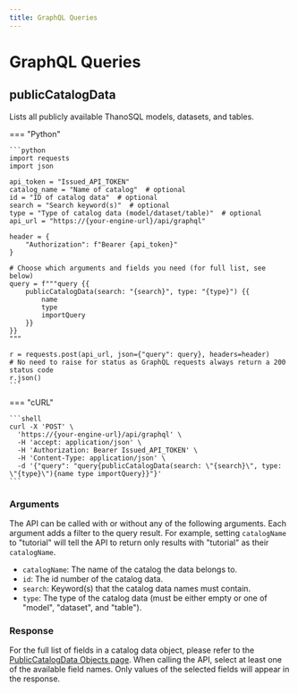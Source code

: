 ```yaml
---
title: GraphQL Queries
---
```


# **GraphQL Queries**


## __publicCatalogData__

Lists all publicly available ThanoSQL models, datasets, and tables.

=== "Python"

    ```python 
    import requests
    import json

    api_token = "Issued_API_TOKEN"
    catalog_name = "Name of catalog"  # optional
    id = "ID of catalog data"  # optional
    search = "Search keyword(s)"  # optional
    type = "Type of catalog data (model/dataset/table)"  # optional
    api_url = "https://{your-engine-url}/api/graphql"

    header = {
        "Authorization": f"Bearer {api_token}"
    }

    # Choose which arguments and fields you need (for full list, see below)
    query = f"""query {{
        publicCatalogData(search: "{search}", type: "{type}") {{
            name
            type
            importQuery
        }}
    }}
    """

    r = requests.post(api_url, json={"query": query}, headers=header)
    # No need to raise for status as GraphQL requests always return a 200 status code
    r.json()
    ```

=== "cURL"

    ```shell
    curl -X 'POST' \
      'https://{your-engine-url}/api/graphql' \
      -H 'accept: application/json' \
      -H 'Authorization: Bearer Issued_API_TOKEN' \
      -H 'Content-Type: application/json' \
      -d '{"query": "query{publicCatalogData(search: \"{search}\", type: \"{type}\"){name type importQuery}}"}'
    ```

### __Arguments__

The API can be called with or without any of the following arguments. Each argument adds a filter to the query result. For example, setting `catalogName` to "tutorial" will tell the API to return only results with "tutorial" as their `catalogName`.

- `catalogName`: The name of the catalog the data belongs to.
- `id`: The id number of the catalog data.
- `search`: Keyword(s) that the catalog data names must contain.
- `type`: The type of the catalog data (must be either empty or one of "model", "dataset", and "table").

### __Response__

For the full list of fields in a catalog data object, please refer to the [PublicCatalogData Objects page](../graphql_api_objects/#publiccatalogdata). When calling the API, select at least one of the available field names. Only values of the selected fields will appear in the response.
